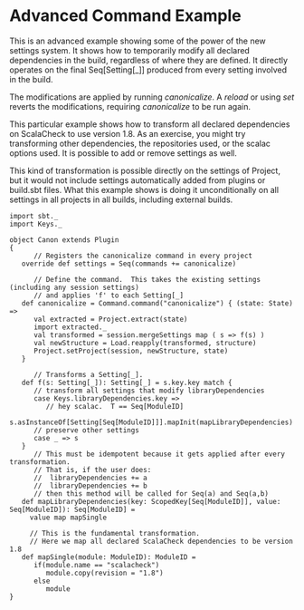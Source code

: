 Advanced Command Example
========================

This is an advanced example showing some of the power of the new
settings system. It shows how to temporarily modify all declared
dependencies in the build, regardless of where they are defined. It
directly operates on the final Seq[Setting[\_]] produced from every
setting involved in the build.

The modifications are applied by running *canonicalize*. A *reload* or
using *set* reverts the modifications, requiring *canonicalize* to be
run again.

This particular example shows how to transform all declared dependencies
on ScalaCheck to use version 1.8. As an exercise, you might try
transforming other dependencies, the repositories used, or the scalac
options used. It is possible to add or remove settings as well.

This kind of transformation is possible directly on the settings of
Project, but it would not include settings automatically added from
plugins or build.sbt files. What this example shows is doing it
unconditionally on all settings in all projects in all builds, including
external builds.

    import sbt._
    import Keys._

    object Canon extends Plugin
    {
          // Registers the canonicalize command in every project
       override def settings = Seq(commands += canonicalize)

          // Define the command.  This takes the existing settings (including any session settings)
          // and applies 'f' to each Setting[_]
       def canonicalize = Command.command("canonicalize") { (state: State) =>
          val extracted = Project.extract(state)
          import extracted._
          val transformed = session.mergeSettings map ( s => f(s) )
          val newStructure = Load.reapply(transformed, structure)
          Project.setProject(session, newStructure, state)
       }

          // Transforms a Setting[_].
       def f(s: Setting[_]): Setting[_] = s.key.key match {
          // transform all settings that modify libraryDependencies
          case Keys.libraryDependencies.key =>
             // hey scalac.  T == Seq[ModuleID]
             s.asInstanceOf[Setting[Seq[ModuleID]]].mapInit(mapLibraryDependencies)
          // preserve other settings
          case _ => s
       }
          // This must be idempotent because it gets applied after every transformation.
          // That is, if the user does:
          //  libraryDependencies += a
          //  libraryDependencies += b
          // then this method will be called for Seq(a) and Seq(a,b)
       def mapLibraryDependencies(key: ScopedKey[Seq[ModuleID]], value: Seq[ModuleID]): Seq[ModuleID] =
         value map mapSingle

         // This is the fundamental transformation.
         // Here we map all declared ScalaCheck dependencies to be version 1.8
       def mapSingle(module: ModuleID): ModuleID =
          if(module.name == "scalacheck") 
             module.copy(revision = "1.8") 
          else
             module
    }
